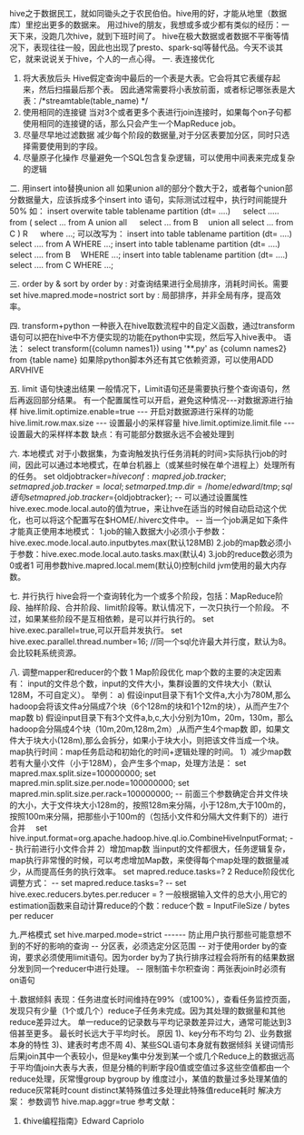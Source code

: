hive之于数据民工，就如同锄头之于农民伯伯。hive用的好，才能从地里（数据库）里挖出更多的数据来。
用过hive的朋友，我想或多或少都有类似的经历：一天下来，没跑几次hive，就到下班时间了。
hive在极大数据或者数据不平衡等情况下，表现往往一般，因此也出现了presto、spark-sql等替代品。今天不谈其它，就来说说关于hive，个人的一点心得。
一. 表连接优化 
1. 将大表放后头
Hive假定查询中最后的一个表是大表。它会将其它表缓存起来，然后扫描最后那个表。
因此通常需要将小表放前面，或者标记哪张表是大表：/*streamtable(table_name) */
2. 使用相同的连接键
当对3个或者更多个表进行join连接时，如果每个on子句都使用相同的连接键的话，那么只会产生一个MapReduce job。
3. 尽量尽早地过滤数据
减少每个阶段的数据量,对于分区表要加分区，同时只选择需要使用到的字段。
4. 尽量原子化操作
尽量避免一个SQL包含复杂逻辑，可以使用中间表来完成复杂的逻辑

二. 用insert into替换union all
如果union all的部分个数大于2，或者每个union部分数据量大，应该拆成多个insert into 语句，实际测试过程中，执行时间能提升50%
如：
insert overwite table tablename partition (dt= ....) 　
select ..... from ( select ... from A 
union all 　
select ... from B 　union all select ... from C ) R 　
where ...;
可以改写为：
insert into table tablename partition (dt= ....) select .... from A WHERE ...; insert into table tablename partition (dt= ....) select .... from B 　WHERE ...; insert into table tablename partition (dt= ....) select .... from C WHERE ...;

三. order by & sort by 
order by : 对查询结果进行全局排序，消耗时间长。需要 set hive.mapred.mode=nostrict
sort by : 局部排序，并非全局有序，提高效率。

四. transform+python
一种嵌入在hive取数流程中的自定义函数，通过transform语句可以把在hive中不方便实现的功能在python中实现，然后写入hive表中。
语法：
select transform({column names1})
using '**.py'
as {column names2}
from {table name}
如果除python脚本外还有其它依赖资源，可以使用ADD ARVHIVE

五. limit 语句快速出结果
一般情况下，Limit语句还是需要执行整个查询语句，然后再返回部分结果。
有一个配置属性可以开启，避免这种情况---对数据源进行抽样
hive.limit.optimize.enable=true --- 开启对数据源进行采样的功能
hive.limit.row.max.size --- 设置最小的采样容量
hive.limit.optimize.limit.file --- 设置最大的采样样本数
缺点：有可能部分数据永远不会被处理到

六. 本地模式
对于小数据集，为查询触发执行任务消耗的时间>实际执行job的时间，因此可以通过本地模式，在单台机器上（或某些时候在单个进程上）处理所有的任务。
set oldjobtracker=${hiveconf:mapred.job.tracker}; 
set mapred.job.tracker=local; 　
set marped.tmp.dir=/home/edward/tmp; sql 语句 　set mapred.job.tracker=${oldjobtracker};
-- 可以通过设置属性hive.exec.mode.local.auto的值为true，来让hve在适当的时候自动启动这个优化，也可以将这个配置写在$HOME/.hiverc文件中。
-- 当一个job满足如下条件才能真正使用本地模式：
1.job的输入数据大小必须小于参数：hive.exec.mode.local.auto.inputbytes.max(默认128MB)
2.job的map数必须小于参数：hive.exec.mode.local.auto.tasks.max(默认4)
3.job的reduce数必须为0或者1
可用参数hive.mapred.local.mem(默认0)控制child jvm使用的最大内存数。

七. 并行执行
hive会将一个查询转化为一个或多个阶段，包括：MapReduce阶段、抽样阶段、合并阶段、limit阶段等。默认情况下，一次只执行一个阶段。 不过，如果某些阶段不是互相依赖，是可以并行执行的。
set hive.exec.parallel=true,可以开启并发执行。
set hive.exec.parallel.thread.number=16; //同一个sql允许最大并行度，默认为8。
会比较耗系统资源。

八. 调整mapper和reducer的个数
1 Map阶段优化
map个数的主要的决定因素有： input的文件总个数，input的文件大小，集群设置的文件块大小（默认128M，不可自定义）。
举例：
a) 假设input目录下有1个文件a,大小为780M,那么hadoop会将该文件a分隔成7个块（6个128m的块和1个12m的块），从而产生7个map数
b) 假设input目录下有3个文件a,b,c,大小分别为10m，20m，130m，那么hadoop会分隔成4个块（10m,20m,128m,2m）,从而产生4个map数
即，如果文件大于块大小(128m),那么会拆分，如果小于块大小，则把该文件当成一个块。
map执行时间：map任务启动和初始化的时间+逻辑处理的时间。
1）减少map数
若有大量小文件（小于128M），会产生多个map，处理方法是：
set mapred.max.split.size=100000000; set mapred.min.split.size.per.node=100000000; set mapred.min.split.size.per.rack=100000000; 
-- 前面三个参数确定合并文件块的大小，大于文件块大小128m的，按照128m来分隔，小于128m,大于100m的，按照100m来分隔，把那些小于100m的（包括小文件和分隔大文件剩下的）进行合并
　set hive.input.format=org.apache.hadoop.hive.ql.io.CombineHiveInputFormat; -- 执行前进行小文件合并 2）增加map数
当input的文件都很大，任务逻辑复杂，map执行非常慢的时候，可以考虑增加Map数，来使得每个map处理的数据量减少，从而提高任务的执行效率。
set mapred.reduce.tasks=?
2 Reduce阶段优化
调整方式：
-- set mapred.reduce.tasks=?
-- set hive.exec.reducers.bytes.per.reducer = ?
一般根据输入文件的总大小,用它的estimation函数来自动计算reduce的个数：reduce个数 = InputFileSize / bytes per reducer

九.严格模式
set hive.marped.mode=strict ------ 防止用户执行那些可能意想不到的不好的影响的查询
-- 分区表，必须选定分区范围
-- 对于使用order by的查询，要求必须使用limit语句。因为order by为了执行排序过程会将所有的结果数据分发到同一个reducer中进行处理。
-- 限制笛卡尔积查询：两张表join时必须有on语句

十.数据倾斜
表现：任务进度长时间维持在99%（或100%），查看任务监控页面，发现只有少量（1个或几个）reduce子任务未完成。因为其处理的数据量和其他reduce差异过大。
单一reduce的记录数与平均记录数差异过大，通常可能达到3倍甚至更多。 最长时长远大于平均时长。
原因
1)、key分布不均匀
2)、业务数据本身的特性
3)、建表时考虑不周
4)、某些SQL语句本身就有数据倾斜
关键词情形后果join其中一个表较小，但是key集中分发到某一个或几个Reduce上的数据远高于平均值join大表与大表，但是分桶的判断字段0值或空值过多这些空值都由一个reduce处理，灰常慢group bygroup by 维度过小，某值的数量过多处理某值的reduce灰常耗时count distinct某特殊值过多处理此特殊值reduce耗时
解决方案：
参数调节
hive.map.aggr=true
参考文献：
1. 《hive编程指南》Edward Capriolo


